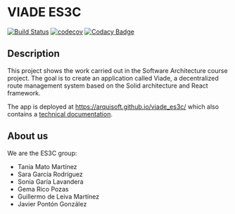 # VIADE ES3C 
[![Build Status](https://travis-ci.org/Arquisoft/viade_es2c.svg?branch=master)](https://travis-ci.org/Arquisoft/viade_es2c) [![codecov](https://codecov.io/gh/Arquisoft/viade_es2c/branch/master/graph/badge.svg)](https://codecov.io/gh/Arquisoft/viade_es2c) [![Codacy Badge](https://api.codacy.com/project/badge/Grade/6ed5f250f3ea4a849db4cd369a01bb8c)](https://www.codacy.com/gh/Arquisoft/viade_es2c?utm_source=github.com&amp;utm_medium=referral&amp;utm_content=Arquisoft/viade_es2c&amp;utm_campaign=Badge_Grade)

## Description
This project shows the work carried out in the Software Architecture course project. The goal is to create an application called Viade, a decentralized route management system based on the Solid architecture and React framework.

The app is deployed at https://arquisoft.github.io/viade_es3c/ which also contains a [technical documentation](https://arquisoft.github.io/viade_es3c/docs).

## About us
We are the ES3C group:

* Tania Mato Martínez
* Sara García Rodríguez
* Sonia Garía Lavandera
* Gema Rico Pozas
* Guillermo de Leiva Martínez
* Javier Pontón González
